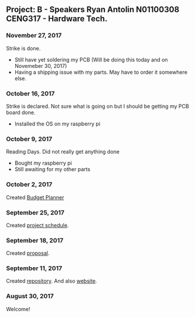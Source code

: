 Project: B - Speakers
Ryan Antolin
N01100308
CENG317 - Hardware Tech.
-------------

### November 27, 2017

Strike is done. 
  * Still have yet soldering my PCB (Will be doing this today and on Novemeber 30, 2017)
  * Having a shipping issue with my parts. May have to order it somewhere else.

### October 16, 2017

Strike is declared. Not sure what is going on but I should be getting my PCB board done.
  * Installed the OS on my raspberry pi
  

### October 9, 2017

Reading Days. Did not really get anything done
  * Bought my raspberry pi
  * Still awaiting for my other parts

### October 2, 2017

Created [Budget Planner](https://github.com/githubofryry/BluetoothSpeakers/blob/master/documentation/ProjectPlanner-ryry.mpp)

### September 25, 2017

Created [project schedule](https://github.com/githubofryry/BluetoothSpeakers/blob/master/documentation/ProjectPlanner-ryry.mpp).  


### September 18, 2017

Created [proposal](https://github.com/githubofryry/BluetoothSpeakers/blob/master/documentation/BluetoothSpeakers-RyanAntolin.xlsx).

### September 11, 2017

Created [repository](https://github.com/githubofryry/).
And also [website](https://githubofryry.github.io/BluetoothSpeakers/).

### August 30, 2017

Welcome!
